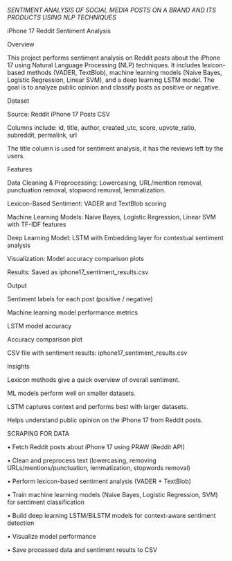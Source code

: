 *SENTIMENT ANALYSIS OF SOCIAL MEDIA POSTS ON A BRAND AND ITS PRODUCTS USING NLP TECHNIQUES*


iPhone 17 Reddit Sentiment Analysis

Overview

This project performs sentiment analysis on Reddit posts about the iPhone 17 using Natural Language Processing (NLP) techniques. It includes lexicon-based methods (VADER, TextBlob), machine learning models (Naive Bayes, Logistic Regression, Linear SVM), and a deep learning LSTM model. The goal is to analyze public opinion and classify posts as positive or negative.


Dataset

Source: Reddit iPhone 17 Posts CSV

Columns include: id, title, author, created_utc, score, upvote_ratio, subreddit, permalink, url

The title column is used for sentiment analysis, it has the reviews left by the users.


Features

Data Cleaning & Preprocessing: Lowercasing, URL/mention removal, punctuation removal, stopword removal, lemmatization.

Lexicon-Based Sentiment: VADER and TextBlob scoring

Machine Learning Models: Naive Bayes, Logistic Regression, Linear SVM with TF-IDF features

Deep Learning Model: LSTM with Embedding layer for contextual sentiment analysis

Visualization: Model accuracy comparison plots

Results: Saved as iphone17_sentiment_results.csv


Output

Sentiment labels for each post (positive / negative)

Machine learning model performance metrics

LSTM model accuracy

Accuracy comparison plot

CSV file with sentiment results: iphone17_sentiment_results.csv



Insights

Lexicon methods give a quick overview of overall sentiment.

ML models perform well on smaller datasets.

LSTM captures context and performs best with larger datasets.

Helps understand public opinion on the iPhone 17 from Reddit posts.


SCRAPING FOR DATA

•	Fetch Reddit posts about iPhone 17 using PRAW (Reddit API)

•	Clean and preprocess text (lowercasing, removing URLs/mentions/punctuation, lemmatization, stopwords removal)

•	Perform lexicon-based sentiment analysis (VADER + TextBlob)

•	Train machine learning models (Naive Bayes, Logistic Regression, SVM) for sentiment classification

•	Build deep learning LSTM/BiLSTM models for context-aware sentiment detection

•	Visualize model performance

•	Save processed data and sentiment results to CSV


